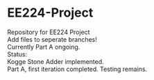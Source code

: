 # EE224-Project
Repository for EE224 Project
<br/>
Add files to seperate branches!
<br/>
Currently Part A ongoing.
<br/>
Status:
<br/>
Kogge Stone Adder implemented.
<br/>
Part A, first iteration completed. Testing remains.
